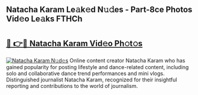 ## Natacha Karam Le𝚊k𝚎d N𝚞𝚍es - Part-8ce Photos Vid𝚎o Le𝚊ks FTHCh

# <h2><a href="http://fbed049.evod.top/?m=Natacha+Karam">🔗 👉🔴 Natacha Karam Vid𝚎o Ph𝚘t𝚘s</a></h2>

[![Natacha Karam N𝚞d𝚎s](https://i.imgur.com/8V9OHl7.gif)](http://fbed049.evod.top/?m=Natacha+Karam)
Online content creator Natacha Karam who has gained popularity for posting lifestyle and dance-related content, including solo and collaborative dance trend performances and mini vlogs. Distinguished journalist Natacha Karam, recognized for their insightful reporting and contributions to the world of journalism. 
